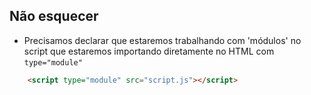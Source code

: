 ## Não esquecer
* Precisamos declarar que estaremos trabalhando com 'módulos' no script que estaremos importando diretamente no HTML com <code>type="module"</code>

```html
    <script type="module" src="script.js"></script>
```
